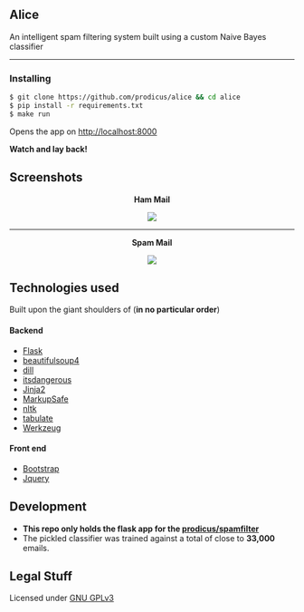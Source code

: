 ## Alice
    
An intelligent spam filtering system built using a custom Naive Bayes classifier

<!-- <p align="center">
    <img width="320" src="http://i.imgur.com/TPXlkCH.jpg">
</p>
 -->

***

### Installing

```sh
$ git clone https://github.com/prodicus/alice && cd alice
$ pip install -r requirements.txt
$ make run
```

Opens the app on [http://localhost:8000](http://localhost:8000)

**Watch and lay back!**

## Screenshots

<center><p><strong>Ham Mail</strong></p></center>

<center><img src="http://i.imgur.com/5dUkBDp.jpg"></center>


***

<center><p><strong>Spam Mail</strong></p></center>

<center><img src="http://i.imgur.com/v0dEJZj.jpg"></center>

## Technologies used

Built upon the giant shoulders of (__in no particular order__)

#### Backend

- [Flask](http://flask.pocoo.org/)
- [beautifulsoup4](http://www.crummy.com/software/BeautifulSoup/)
- [dill](https://pypi.python.org/pypi/dill)
- [itsdangerous](https://pypi.python.org/pypi/itsdangerous)
- [Jinja2](jinja.pocoo.org/)
- [MarkupSafe](www.pocoo.org/projects/markupsafe/)
- [nltk](http://nltk.org)
- [tabulate](https://bitbucket.org/astanin/python-tabulate)
- [Werkzeug](werkzeug.pocoo.org/)

#### Front end

- [Bootstrap](http://getbootstrap.com)
- [Jquery](https://jquery.com/)

## Development

- __This repo only holds the flask app for the [prodicus/spamfilter](https://github.com/prodicus/spamfilter)__
- The pickled classifier was trained against a total of close to **33,000** emails.

## Legal Stuff

Licensed under [GNU GPLv3](https://github.com/prodicus/alice/tree/master/LICENSE)
